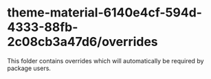 # theme-material-6140e4cf-594d-4333-88fb-2c08cb3a47d6/overrides

This folder contains overrides which will automatically be required by package users.
